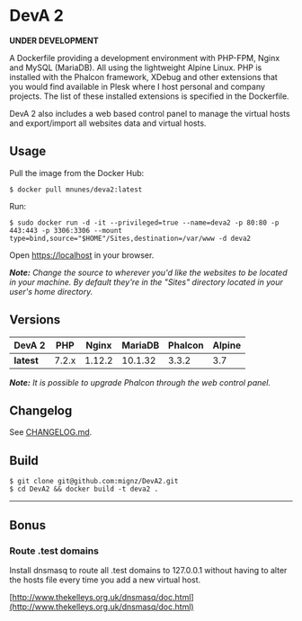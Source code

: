 # DevA 2

**UNDER DEVELOPMENT**

A Dockerfile providing a development environment with PHP-FPM, Nginx and MySQL (MariaDB). All using the lightweight Alpine Linux. PHP is installed with the Phalcon framework, XDebug and other extensions that you would find available in Plesk where I host personal and company projects. The list of these installed extensions is specified in the Dockerfile.

DevA 2 also includes a web based control panel to manage the virtual hosts and export/import all websites data and virtual hosts.

## Usage

Pull the image from the Docker Hub:

```
$ docker pull mnunes/deva2:latest
```

Run:

```
$ sudo docker run -d -it --privileged=true --name=deva2 -p 80:80 -p 443:443 -p 3306:3306 --mount type=bind,source="$HOME"/Sites,destination=/var/www -d deva2
```

Open [https://localhost](https://localhost) in your browser.

_**Note:** Change the source to wherever you'd like the websites to be located in your machine. By default they're in the "Sites" directory located in your user's home directory._

## Versions

|   DevA 2   |  PHP  |  Nginx  | MariaDB | Phalcon | Alpine |
|------------|-------|---------|---------|---------|--------|
| **latest** | 7.2.x | 1.12.2  | 10.1.32 | 3.3.2   | 3.7    |

_**Note:** It is possible to upgrade Phalcon through the web control panel._

## Changelog

See [CHANGELOG.md](CHANGELOG.md).

## Build

```
$ git clone git@github.com:mignz/DevA2.git
$ cd DevA2 && docker build -t deva2 .
```

---

## Bonus

### Route .test domains

Install dnsmasq to route all .test domains to 127.0.0.1 without having to alter the hosts file every time you add a new virtual host.

[http://www.thekelleys.org.uk/dnsmasq/doc.html](http://www.thekelleys.org.uk/dnsmasq/doc.html)

